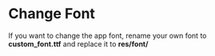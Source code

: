 # Change Font

If you want to change the app font, rename your own font to **custom\_font.ttf** and replace it to **res/font/**

<figure><img src="https://solodroid.gitbook.io/~gitbook/image?url=https%3A%2F%2F2891416036-files.gitbook.io%2F%7E%2Ffiles%2Fv0%2Fb%2Fgitbook-x-prod.appspot.com%2Fo%2Fspaces%252Fi86x2ggRySum6oB03xV8%252Fuploads%252FHgIYl9PXAOdkh5j5MT2G%252Fimage.png%3Falt%3Dmedia%26token%3D1fc35b14-63ff-466f-83c7-3bbd7469664a&#x26;width=768&#x26;dpr=4&#x26;quality=100&#x26;sign=2fef1beb&#x26;sv=2" alt=""><figcaption></figcaption></figure>
